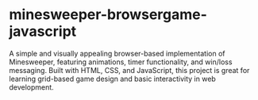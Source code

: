 # minesweeper-browsergame-javascript
A simple and visually appealing browser-based implementation of Minesweeper, featuring animations, timer functionality, and win/loss messaging. Built with HTML, CSS, and JavaScript, this project is great for learning grid-based game design and basic interactivity in web development.
